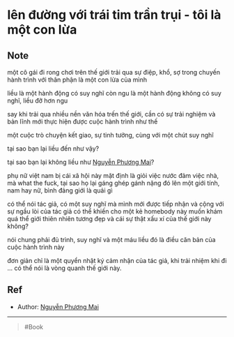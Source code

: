 # lên đường với trái tim trần trụi - tôi là một con lừa

## Note

một cô gái đi rong chơi trên thế giới trải qua sự điệp, khổ, sợ trong chuyến hành trình với thân phận là một con lừa của mình

liều là một hành động có suy nghĩ còn ngu là một hành động không có suy nghĩ, liều đỡ hơn ngu

say khi trải qua nhiều nền văn hóa trến thế giới, cần có sự trải nghiệm và bản lĩnh mới thực hiện được cuộc hành trình như thế

 một cuộc trò chuyện kết giao, sự tinh tưởng, cùng với một chút suy nghĩ

tại sao bạn lại liều đến như vậy?

tại sao bạn lại không liều như [Nguyễn Phương Mai](202109120925.md)?

phụ nữ việt nam bị cái xã hội này mặt định là giỏi việc nước đảm việc nhà, mà what the fuck, tại sao họ lại gáng ghép gánh nặng đó lên một giới tính, nam hay nữ, bình đảng giới là quải gì

có thể nói tác giả, có một suy nghĩ mà mình mới được tiếp nhận và cộng với sự ngầu lòi của tác giả có thể khiến cho một kẻ homebody này muốn khám quá thể giới thiên nhiên tương đẹp và cái sự thật xấu xí của thế giới này không?

nói chung phải đủ trình, suy nghĩ và một máu liều đó là điều căn bản của cuộc hành trình này

đơn giản chỉ là một quyển nhật ký cảm nhận của tác giả, khi trải nhiệm khi đi ... có thể nói là vòng quanh thế giới này.

## Ref

- Author: [Nguyễn Phương Mai](202109120925.md)

---
> #Book
